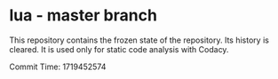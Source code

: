 # lua - master branch

This repository contains the frozen state of the repository.
Its history is cleared. It is used only for static code
analysis with Codacy.

Commit Time: 1719452574